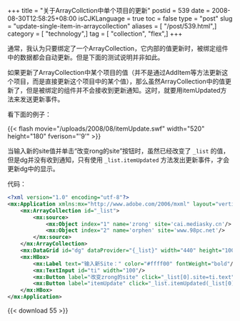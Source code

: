 +++
title = "关于ArrayCollction中单个项目的更新"
postid = 539
date = 2008-08-30T12:58:25+08:00
isCJKLanguage = true
toc = false
type = "post"
slug = "update-single-item-in-arraycollection"
aliases = [ "/post/539.html",]
category = [ "technology",]
tag = [ "collection", "flex",]
+++


通常，我认为只要绑定了一个ArrayCollection，它内部的值更新时，被绑定组件中的数据都会自动更新。但是下面的测试说明并非如此。

如果更新了ArrayCollection中某个项目的值（并不是通过AddItem等方法更新这个项目，而是直接更新这个项目中的某个值），那么虽然ArrayCollection中的值更新了，但是被绑定的组件并不会接收到更新通知。这时，就要用itemUpdated方法来发送更新事件。

看下面的例子：  
<!--more-->  

{{< flash movie="/uploads/2008/08/itemUpdate.swf" width="520" height="180" fverison="'9'" >}}  

当输入新的site值并单击“改变rong的site”按钮时，虽然已经改变了 `_list` 的值，但是dg并没有收到通知，只有使用 `_list.itemUpdated` 方法发出更新事件，才会更新dg中的显示。  

代码：

``` XML
<?xml version="1.0" encoding="utf-8"?>
<mx:Application xmlns:mx="http://www.adobe.com/2006/mxml" layout="vertical" fontSize="12" width="500" height="160">
    <mx:ArrayCollection id="_list">
        <mx:source>
            <mx:Object index="1" name='zrong' site='cai.mediasky.cn'/>
            <mx:Object index="2" name='orphen' site='www.98pc.net'/>
        </mx:source>
    </mx:ArrayCollection>
    <mx:DataGrid id="dg" dataProvider="{_list}" width="440" height="100"/>
    <mx:HBox>
        <mx:Label text="输入新Site：" color="#ffff00" fontWeight="bold"/>
        <mx:TextInput id="ti" width="100"/>
        <mx:Button label="改变zrong的site" click="_list[0].site=ti.text"/>
        <mx:Button label="itemUpdate" click="_list.itemUpdated(_list[0])"/>
    </mx:HBox>  
</mx:Application>
```

{{< download 55 >}}

